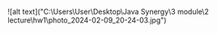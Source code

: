 ![alt text]("C:\Users\User\Desktop\Java Synergy\3 module\2 lecture\hw1\photo_2024-02-09_20-24-03.jpg")
